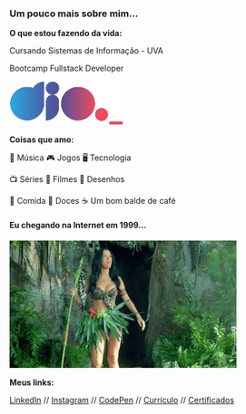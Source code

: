 ### Um pouco mais sobre mim...

**O que estou fazendo da vida:**

Cursando Sistemas de Informação - UVA

Bootcamp Fullstack Developer

[![Logo DIO](https://github.com/fabeemiranda/fabeemiranda/blob/main/img/logo_DIO.png)](https://bit.ly/3Q0DSmF)


**Coisas que amo:**

:musical_note: Música     :video_game: Jogos    :desktop_computer: Tecnologia

:tv: Séries    :movie_camera: Filmes     :hamster: Desenhos

:rice: Comida     :chocolate_bar: Doces     :coffee: Um bom balde de café



#### Eu chegando na Internet em 1999...

![Quando cheguei tudo era mato...](https://github.com/fabeemiranda/fabeemiranda/blob/main/img/selva.gif)



**Meus links:**

[LinkedIn](https://www.linkedin.com/in/fabeemiranda/) // [Instagram](https://www.instagram.com/dev_fabee/) // [CodePen](https://codepen.io/fabeemiranda) // [Currículo](http://fabeemiranda.github.io/meu-curriculo) // [Certificados](https://github.com/fabeemiranda/meu-curriculo/tree/main/Certificados)

